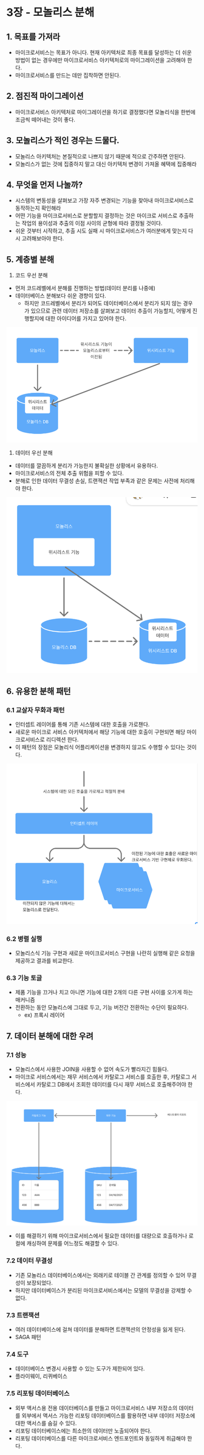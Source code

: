 # 3장 - 모놀리스 분해

## 1. 목표를 가져라

- 마이크로서비스는 목표가 아니다. 현재 아키텍처로 최종 목표를 달성하는 더 쉬운 방법이 없는 경우에만 마이크로서비스 아키텍처로의 마이그레이션을 고려해야 한다.
- 마이크로서비스를 만드는 데만 집착하면 안된다.

## 2. 점진적 마이그레이션

- 마이크로서비스 아키텍처로 마이그레이션을 하기로 결정했다면 모놀리식을 한번에 조금씩 떼어내는 것이 좋다.

## 3. 모놀리스가 적인 경우는 드물다.

- 모놀리스 아키텍처는 본질적으로 나쁘지 않기 때문에 적으로 간주하면 안된다.
- 모놀리스가 없는 것에 집중하지 말고 대신 아키텍처 변경이 가져올 혜택에 집중해라

## 4. 무엇을 먼저 나눌까?

- 시스템의 변동성을 살펴보고 가장 자주 변경되는 기능을 찾아내 마이크로서비스로 동작하는지 확인해라
- 어떤 기능을 마이크로서비스로 분할할지 결정하는 것은 마이크로 서비스로 추출하는 작업의 용이성과 추출의 이점 사이의 균형에 따라 결정될 것이다.
- 쉬운 것부터 시작하고, 추출 시도 실패 시 마이크로서비스가 여러분에게 맞는지 다시 고려해보아야 한다.

## 5. 계층별 분해

1. 코드 우선 분해

- 먼저 코드레벨에서 분해를 진행하는 방법(데이터 분리를 나중에)
- 데이터베이스 분해보다 쉬운 경향이 있다.
  - 하지만 코드레벨에서 분리가 되어도 데이터베이스에서 분리가 되지 않는 경우가 있으므로 관련 데이터 저장소를 살펴보고 데이터 추출이 가능할지, 어떻게 진행할지에 대한 아이디어를 가지고 있어야 한다.

![alt text](image/스크린샷_2025-04-27_오후_4.01.57.png)

1. 데이터 우선 분해

- 데이터를 깔끔하게 분리가 가능한지 불확실한 상황에서 유용하다.
- 마이크로서비스의 전체 추출 위험을 피할 수 있다.
- 분해로 인한 데이터 무결성 손실, 트랜잭션 작업 부족과 같은 문제는 사전에 처리해야 한다.

![alt text](image/스크린샷_2025-04-27_오후_4.02.16.png)

## 6. 유용한 분해 패턴

### 6.1 교살자 무화과 패턴

- 인터셉트 레이어를 통해 기존 시스템에 대한 호출을 가로챈다.
- 새로운 마이크로 서비스 아키텍처에서 해당 기능에 대한 호출이 구현되면 해당 마이크로서비스로 리디렉션 한다.
- 이 패턴의 장점은 모놀리식 어플리케이션을 변경하지 않고도 수행할 수 있다는 것이다.

![alt text](image/스크린샷_2025-04-27_오후_4.09.21.png)

### 6.2 병렬 실행

- 모놀리스식 기능 구현과 새로운 마이크로서비스 구현을 나란히 실행해 같은 요청을 제공하고 결과를 비교한다.

### 6.3 기능 토글

- 제품 기능을 끄거나 치고 아니면 기능에 대한 2개의 다른 구현 사이를 오가게 하는 매커니즘
- 전환하는 동안 모놀리스에 그대로 두고, 기능 버전간 전환하는 수단이 필요하다.
  - ex) 프록시 레이어

## 7. 데이터 분해에 대한 우려

### 7.1 성능

- 모놀리스에서 사용한 JOIN을 사용할 수 없어 속도가 빨라지긴 힘들다.
- 마이크로 서비스에서는 재무 서비스에서 카탈로그 서비스를 호출한 후, 카탈로그 서비스에서 카탈로그 DB에서 조회한 데이터를 다시 재무 서비스로 호출해주어야 한다.

![alt text](image/스크린샷_2025-04-27_오후_4.28.13.png)

- 이를 해결하기 위해 마이크로서비스에서 필요한 데이터를 대량으로 호출하거나 로컬에 캐싱하여 문제를 어느정도 해결할 수 있다.

### 7.2 데이터 무결성

- 기존 모놀리스 데이터베이스에서는 외래키로 테이블 간 관계를 정의할 수 있어 무결성이 보장되었다.
- 하지만 데이터베이스가 분리된 마이크로서비스에서는 모델의 무결성을 강제할 수 없다.

### 7.3 트랜잭션

- 여러 데이터베이스에 걸쳐 데이터를 분해하면 트랜잭션의 안정성을 잃게 된다.
- SAGA 패턴

### 7.4 도구

- 데이터베이스 변경시 사용할 수 있는 도구가 제한되어 있다.
- 플라이웨이, 리퀴베이스

### 7.5 리포팅 데이터베이스

- 외부 액서스용 전용 데이터베이스를 만들고 마이크로서비스 내부 저장소의 데이터를 외부에서 액서스 가능한 리포팅 데이터베이스를 활용하면 내부 데이터 저장소에 대한 액서스를 숨길 수 있다.
- 리포팅 데이터베이스에는 최소한의 데이터만 노출되어야 한다.
- 리포팅 데이터베이스를 다른 마이크로서비스 엔드포인트와 동일하게 취급해야 한다.
